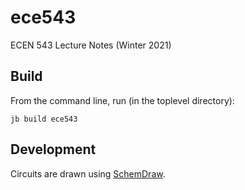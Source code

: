 # ece543
ECEN 543 Lecture Notes (Winter 2021)

## Build

From the command line, run (in the toplevel directory):

```
jb build ece543
```

## Development

Circuits are drawn using [SchemDraw](https://schemdraw.readthedocs.io/en/latest/index.html).
